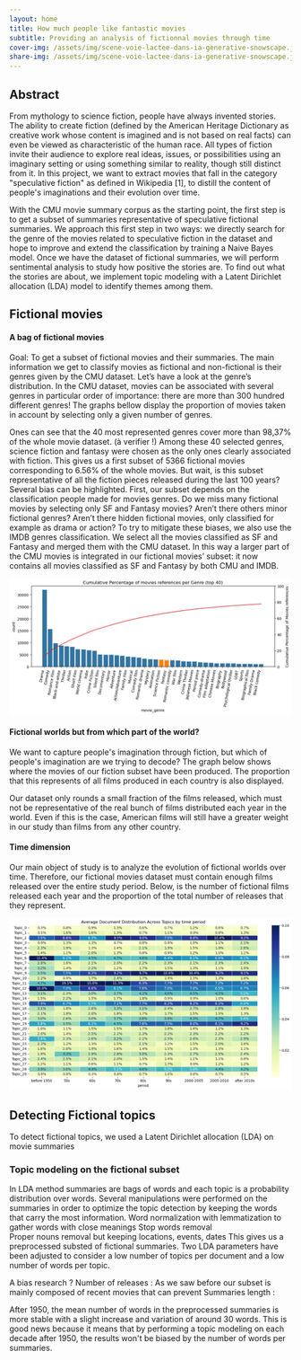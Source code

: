 ```yaml
---
layout: home
title: How much people like fantastic movies
subtitle: Providing an analysis of fictionnal movies through time
cover-img: /assets/img/scene-voie-lactee-dans-ia-generative-snowscape.jpg
share-img: /assets/img/scene-voie-lactee-dans-ia-generative-snowscape.jpg
---
```


## Abstract

From mythology to science fiction, people have always invented stories. The ability to create fiction (defined by the American Heritage Dictionary as creative work whose content is imagined and is not based on real facts) can even be viewed as characteristic of the human race. All types of fiction invite their audience to explore real ideas, issues, or possibilities using an imaginary setting or using something similar to reality, though still distinct from it. In this project, we want to extract movies that fall in the category "speculative fiction" as defined in Wikipedia [1], to distill the content of people's imaginations and their evolution over time.

With the CMU movie summary corpus as the starting point, the first step is to get a subset of summaries representative of speculative fictional summaries. We approach this first step in two ways: we directly search for the genre of the movies related to speculative fiction in the dataset and hope to improve and extend the classification by training a Naive Bayes model. Once we have the dataset of fictional summaries, we will perform sentimental analysis to study how positive the stories are. To find out what the stories are about, we implement topic modeling with a Latent Dirichlet allocation (LDA) model to identify themes among them.

## Fictional movies

#### A bag of fictional movies
Goal: To get a subset of fictional movies and their summaries.
The main information we get to classify movies as fictional and non-fictional is their genres given by the CMU dataset. Let’s have a look at the genre’s distribution. 
In the CMU dataset, movies can be associated with several genres in particular order of importance: there are more than 300 hundred different genres! The graphs bellow display the proportion of movies taken in account by selecting only a given number of genres. 

Ones can see that the 40 most represented genres cover more than 98,37% of the whole movie dataset. (à verifier !)
Among these 40 selected genres, science fiction and fantasy were chosen as the only ones clearly associated with fiction.
This gives us a first subset of 5366 fictional movies corresponding to 6.56% of the whole movies.
But wait, is this subset representative of all the fiction pieces released during the last 100 years?
Several bias can be highlighted. First, our subset depends on the classification people made for movies genres. Do we miss many fictional movies by selecting only SF and Fantasy movies? Aren’t there others minor fictional genres? Aren’t there hidden fictional movies, only classified for example as drama or action?
To try to mitigate these biases, we also use the IMDB genres classification. We select all the movies classified as SF and Fantasy and merged them with the CMU dataset. In this way a larger part of the CMU movies is integrated in our fictional movies’ subset: it now contains all movies classified as SF and Fantasy by both CMU and IMDB.  

![Genres_distribution](/assets/img/Genres_distribution.png)


#### Fictional worlds but from which part of the world?

We want to capture people's imagination through fiction, but which of people's imagination are we trying to decode? The graph below shows where the movies of our fiction subset have been produced. The proportion that this represents of all films produced in each country is also displayed. 


Our dataset only rounds a small fraction of the films released, which must not be representative of the real bunch of films distributed each year in the world. Even if this is the case, American films will still have a greater weight in our study than films from any other country.

#### Time dimension
Our main object of study is to analyze the evolution of fictional worlds over time. Therefore, our fictional movies dataset must contain enough films released over the entire study period. Below, is the number of fictional films released each year and the proportion of the total number of releases that they represent.


![avg_topics](/assets/img/Topic_avg.png)


## Detecting Fictional topics
To detect fictional topics, we used a Latent Dirichlet allocation (LDA) on movie summaries 

### Topic modeling on the fictional subset
In LDA method summaries are  bags of words and each topic is a probability distribution over words.
Several manipulations were performed on the summaries in order to optimize the topic detection by keeping the words that carry the most information.
Word normalization with lemmatization to gather words with close meanings
Stop words removal   
Proper nouns removal but keeping locations, events, dates
This gives us a preprocessed substed of fictional summaries. 
Two LDA parameters have been adjusted to consider a  low number of topics per document and a low number of words per topic. 

A bias research ?
Number of releases : As we saw before our subset is mainly composed of recent movies that can prevent 
Summaries length : 

After 1950, the mean number of words in the preprocessed summaries is more stable with a slight increase and variation of around 30 words. This is good news because it means that by performing a topic modeling on each decade after 1950, the results won't be biased by the number of words per summaries.





